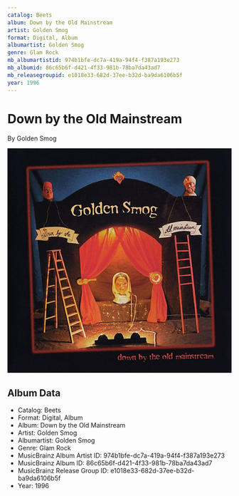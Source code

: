 ```yaml
---
catalog: Beets
album: Down by the Old Mainstream
artist: Golden Smog
format: Digital, Album
albumartist: Golden Smog
genre: Glam Rock
mb_albumartistid: 974b1bfe-dc7a-419a-94f4-f387a193e273
mb_albumid: 86c65b6f-d421-4f33-981b-78ba7da43ad7
mb_releasegroupid: e1018e33-682d-37ee-b32d-ba9da6106b5f
year: 1996
---
```


# Down by the Old Mainstream

By Golden Smog

![](../../assets/beetscovers/Golden_Smog-Down_by_the_Old_Mainstream.jpg)

## Album Data

- Catalog: Beets
- Format: Digital, Album
- Album: Down by the Old Mainstream
- Artist: Golden Smog
- Albumartist: Golden Smog
- Genre: Glam Rock
- MusicBrainz Album Artist ID: 974b1bfe-dc7a-419a-94f4-f387a193e273
- MusicBrainz Album ID: 86c65b6f-d421-4f33-981b-78ba7da43ad7
- MusicBrainz Release Group ID: e1018e33-682d-37ee-b32d-ba9da6106b5f
- Year: 1996


